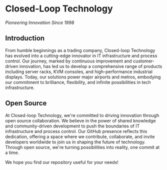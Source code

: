 # Closed-Loop Technology
_Pioneering Innovation Since 1998_

## Introduction

From humble beginnings as a trading company, Closed-loop Technology has evolved into a cutting-edge innovator in IT infrastructure and process control. Our journey, marked by continuous improvement and customer-driven innovation, has led us to develop a comprehensive range of products including server racks, KVM consoles, and high-performance industrial displays. Today, our solutions power major airports and metros, embodying our commitment to brilliance, flexibility, and infinite possibilities in tech infrastructure.

## Open Source
At Closed-loop Technology, we're committed to driving innovation through open source collaboration. We believe in the power of shared knowledge and community-driven development to push the boundaries of IT infrastructure and process control. Our GitHub presence reflects this dedication, offering a space where we contribute, collaborate, and invite developers worldwide to join us in shaping the future of technology. Through open source, we're turning possibilities into reality, one commit at a time.

We hope you find our repository useful for your needs!
